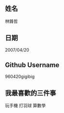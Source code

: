 姓名
----
林鋒哲

日期
----
2007/04/20

Github Username
---------------
960420gigibig

我最喜歡的三件事
---------------
玩手機 打羽球 算數學